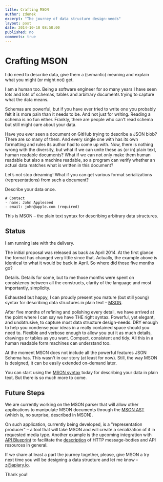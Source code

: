 ```yaml
---
title: Crafting MSON
author: zdenek
excerpt: "The journey of data structure design-needs"
layout: post
date: 2014-10-10 08:50:00
published: no
comments: true
---
```


# Crafting MSON
I do need to describe data, give them a (semantic) meaning and explain what you might (or might not) get. 

I am a human too. Being a software engineer for so many years I have seen lots and lots of schemas, tables and arbitrary documents trying to capture what the data means. 

Schemas are powerful, but if you have ever tried to write one you probably felt it is more pain than it needs to be. And not just for writing. Reading a schema is no fun either. Frankly, there are people who can't read schema but still might care about your data.

Have you ever seen a document on GitHub trying to describe a JSON blob? There are so many of them. And every single one with has its own formatting and rules its author had to come up with. Now, there is nothing wrong with the diversity, but what if we can unite these as (or in) plain text, human readable documents? What if we can  not only make them human readable but also a machine readable, so a program can verify whether an actual data matches what is written in this document? 

Let’s not stop dreaming! What if you can get various format serializations (representations) from such a document? 

Describe your data once.

    # Contact
    - name: John Appleseed
    - email: john@apple.com (required)

This is MSON – the plain text syntax for describing arbitrary data structures.

## Status
I am running late with the delivery. 

The initial proposal was released as back as April 2014. At the first glance the format has changed very little since that. Actually, the example above is identical to what it would be back in April. So where did those five months go?

Details. Details for some, but to me those months were spent on consistency between all the constructs, clarity of the language and most importantly, simplicity.

Exhausted but happy, I can proudly present you mature (but still young) syntax for describing data structures in plain text – [MSON][]. 

After five months of refining and polishing every detail, we have arrived at the point where I can say we have THE right syntax. Powerful, yet elegant, and unobtrusive, to capture most data structure design-needs. DRY enough to help you condense your ideas in a really contained space should you need to. Flexible and verbose enough to allow you put it as much details, drawings or tables as you want. Compact, consistent and tidy. All this in a human readable form machines can understand too.

At the moment MSON does not include all the powerful features JSON Schema has. This wasn't in our story (at least for now). Still, the way MSON is designed, it can be easily extended on-demand later.

You can start using the [MSON syntax][] today for describing your data in plain text. But there is so much more to come. 

## Future Steps
We are currently working on the MSON parser that will allow other applications to manipulate MSON documents through the [MSON AST][] (which is, no surprise, described in MSON).

On such application, currently being developed, is a "representation producer" – a tool that will take MSON and will create a serialization of it in requested media type. Another example is the upcoming integration with [API Blueprint][] to facilitate the [description] of HTTP message-bodies and API resources in general.

If we share at least a part the journey together, please, give MSON a try next time you will be designing a data structure and let me know – [z@apiary.io](mailto:z@apiary.io).

Thank you!

[MSON]: http://github.com/apiaryio/mson
[MSON syntax]: https://github.com/apiaryio/mson/blob/master/MSON%20Specification.md
[MSON AST]: https://github.com/apiaryio/mson-ast
[API Blueprint]: http://apiblueprint.org
[description]: https://github.com/apiaryio/api-blueprint/issues/25

